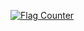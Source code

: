 <a href="https://info.flagcounter.com/G5kN"><img src="https://s11.flagcounter.com/count2/G5kN/bg_FFFFFF/txt_000000/border_CCCCCC/columns_2/maxflags_10/viewers_0/labels_0/pageviews_0/flags_0/percent_0/" alt="Flag Counter" border="0"></a>